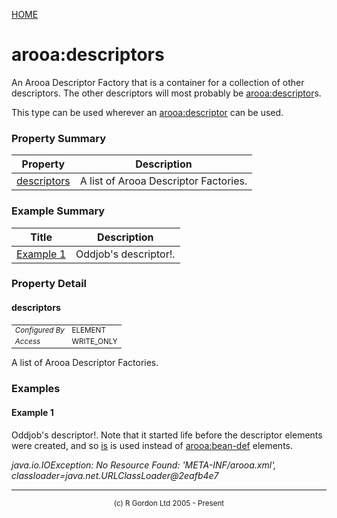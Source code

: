 [HOME](../../../../README.md)
# arooa:descriptors

An Arooa Descriptor Factory that is a container
for a collection of other descriptors. The other descriptors will
most probably be [arooa:descriptor](../../../../org/oddjob/arooa/deploy/ArooaDescriptorBean.md)s.


This type can be used wherever an [arooa:descriptor](../../../../org/oddjob/arooa/deploy/ArooaDescriptorBean.md) can
be used.

### Property Summary

| Property | Description |
| -------- | ----------- |
| [descriptors](#propertydescriptors) | A list of Arooa Descriptor Factories. | 


### Example Summary

| Title | Description |
| ----- | ----------- |
| [Example 1](#example1) | Oddjob's descriptor!. |


### Property Detail
#### descriptors <a name="propertydescriptors"></a>

<table style='font-size:smaller'>
      <tr><td><i>Configured By</i></td><td>ELEMENT</td></tr>
      <tr><td><i>Access</i></td><td>WRITE_ONLY</td></tr>
</table>

A list of Arooa Descriptor Factories.


### Examples
#### Example 1 <a name="example1"></a>

Oddjob's descriptor!. Note that it started life before the descriptor
elements were created, and so [is](../../../../org/oddjob/arooa/types/IsType.md) is used instead of
[arooa:bean-def](../../../../org/oddjob/arooa/deploy/BeanDefinitionBean.md) elements.

_java.io.IOException: No Resource Found: 'META-INF/arooa.xml', classloader=java.net.URLClassLoader@2eafb4e7_


-----------------------

<div style='font-size: smaller; text-align: center;'>(c) R Gordon Ltd 2005 - Present</div>
